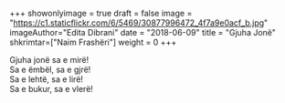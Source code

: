 +++
showonlyimage = true
draft = false
image = "https://c1.staticflickr.com/6/5469/30877996472_4f7a9e0acf_b.jpg"
imageAuthor="Edita Dibrani"
date = "2018-06-09"
title = "Gjuha Jonë"
shkrimtar=["Naim Frashëri"]
weight = 0
+++


Gjuha jonë sa e mirë!<br/>
Sa e ëmbël, sa e gjrë!<br/>
Sa e lehtë, sa e lirë!<br/>
Sa e bukur, sa e vlerë!